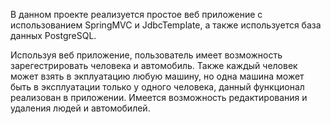 В данном проекте реализуется простое веб приложение с использованием SpringMVC и JdbcTemplate, а также используется база данных PostgreSQL.

Используя веб приложение, пользователь имеет возможность зарегестрировать человека и автомобиль.
Также каждый человек может взять в экплуатацию любую машину, но одна машина может быть в эксплуатации только у одного человека, данный функционал реализован в приложении.
Имеется возможность редактирования и удаления людей и автомобилей.
